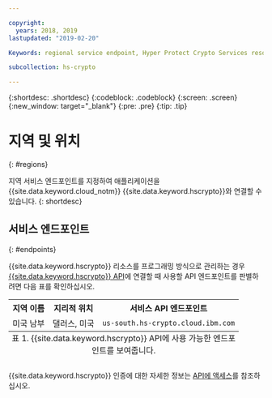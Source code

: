 ```yaml
---

copyright:
  years: 2018, 2019
lastupdated: "2019-02-20"

Keywords: regional service endpoint, Hyper Protect Crypto Services resources, API endpoints

subcollection: hs-crypto

---
```


{:shortdesc: .shortdesc}
{:codeblock: .codeblock}
{:screen: .screen}
{:new_window: target="_blank"}
{:pre: .pre}
{:tip: .tip}

# 지역 및 위치
{: #regions}

지역 서비스 엔드포인트를 지정하여 애플리케이션을 {{site.data.keyword.cloud_notm}} {{site.data.keyword.hscrypto}}와 연결할 수 있습니다.
{: shortdesc}

<!-- ## Available regions
{: #regions}

{{site.data.keyword.hscrypto}} is available in the following regions and locations: -->


## 서비스 엔드포인트
{: #endpoints}

{{site.data.keyword.hscrypto}} 리소스를 프로그래밍 방식으로 관리하는 경우 [{{site.data.keyword.hscrypto}} API](https://cloud.ibm.com/apidocs/hs-crypto)에 연결할 때 사용할 API 엔드포인트를 판별하려면 다음 표를 확인하십시오.

<table>
    <tr>
        <th>지역 이름</th>
        <th>지리적 위치</th>
        <th>서비스 API 엔드포인트</th>
    </tr>
  <!--
    <tr>
        <td>Germany</td>
        <td>Frankfurt, Germany</td>
        <td>
            <code></code>
        </td>
    </tr>
    <tr>
        <td>Sydney</td>
        <td>Sydney, Australia</td>
        <td>
            <code></code>
        </td>
    </tr>
    <tr>
        <td>United Kingdom</td>
        <td>London, England</td>
        <td>
            <code></code>
        </td>
    </tr>
    <tr>
        <td>US East</td>
        <td>Washington D.C., US</td>
        <td>
            <code></code>
        </td>
    </tr> -->
    <tr>
        <td>미국 남부</td>
        <td>댈러스, 미국</td>
        <td>
            <code>us-south.hs-crypto.cloud.ibm.com</code>
        </td>
    </tr>
    <caption style="caption-side:bottom;">표 1. {{site.data.keyword.hscrypto}} API에 사용 가능한 엔드포인트를 보여줍니다.</caption>
</table>

<!--For {{site.data.keyword.hscrypto}} service instances that exist within a Cloud Foundry org or space, use the legacy `https://ibm-key-protect.edge.bluemix.net` endpoint to interact with the {{site.data.keyword.keymanagementserviceshort}} API.
{: tip}-->

{{site.data.keyword.hscrypto}} 인증에 대한 자세한 정보는 [API에 액세스](/docs/services/hs-crypto/access-api.html)를 참조하십시오.

